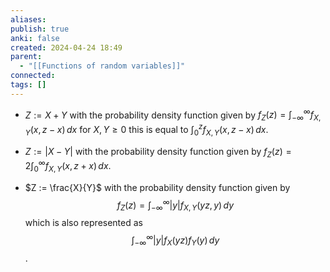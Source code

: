 ```yaml
---
aliases: 
publish: true
anki: false
created: 2024-04-24 18:49
parent:
  - "[[Functions of random variables]]"
connected: 
tags: []
---
```


- $Z := X + Y$ with the probability density function given by $f_Z(z) = \int_{-\infty}^{\infty} f_{X,Y}(x, z - x) \, dx$ for $X,Y\geq 0$ this is equal to $\int_{0}^{z} f_{X,Y}(x, z - x) \, dx$.

- $Z := |X - Y|$ with the probability density function given by $f_Z(z) = 2 \int_{0}^{\infty} f_{X,Y}(x, z + x) \, dx$.

- $Z := \frac{X}{Y}$ with the probability density function given by $$f_Z(z) = \int_{-\infty}^{\infty} |y| f_{X,Y}(yz, y) \, dy$$ which is also represented as $$\int_{-\infty}^{\infty} |y| f_X(yz) f_Y(y) \, dy$$.
